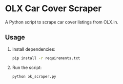# OLX Car Cover Scraper  
A Python script to scrape car cover listings from OLX.in.  

## Usage  
1. Install dependencies:  
   ```bash
   pip install -r requirements.txt
   ```  
2. Run the script:  
   ```bash
   python ok_scraper.py
   ```  

